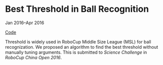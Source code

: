 # Best Threshold in Ball Recognition

Jan 2016–Apr 2016

[Code](https://github.com/zjkmxy/KinectBallDetection)

Threshold is widely used in RoboCup Middle Size League (MSL) for ball recognization.
We proposed an algorithm to find the best threshold without manually tuning arguments.
This is submitted to *Science Challenge* in *RoboCup China Open 2016*.
